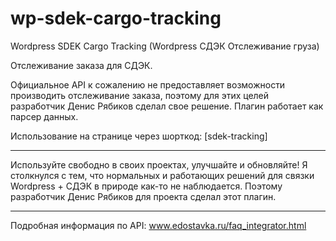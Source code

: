 # wp-sdek-cargo-tracking
Wordpress SDEK Cargo Tracking
(Wordpress СДЭК Отслеживание груза)

Отслеживание заказа для СДЭК.

Официальное API к сожалению не предоставляет возможности производить отслеживание заказа, поэтому для этих целей разработчик Денис Рябиков сделал свое решение.
Плагин работает как парсер данных.

Использование на странице через шорткод: [sdek-tracking]

----

Используйте свободно в своих проектах, улучшайте и обновляйте! Я столкнулся с тем, что нормальных и работающих решений для связки Wordpress + СДЭК в природе как-то не наблюдается. Поэтому разработчик Денис Рябиков для проекта сделал этот плагин.

----
Подробная информация по API: www.edostavka.ru/faq_integrator.html
